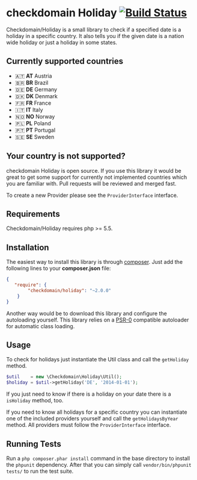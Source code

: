 # checkdomain Holiday [![Build Status](https://travis-ci.org/checkdomain/Holiday.png?branch=master)](https://travis-ci.org/checkdomain/Holiday)

Checkdomain/Holiday is a small library to check if a specified date is a holiday in a specific country. It also tells you if the given date is a nation wide holiday or just a holiday in some states.


## Currently supported countries

- 🇦🇹  **AT** Austria
- 🇧🇷  **BR** Brazil
- 🇩🇪  **DE** Germany
- 🇩🇰  **DK** Denmark
- 🇫🇷  **FR** France
- 🇮🇹  **IT** Italy
- 🇳🇴  **NO** Norway
- 🇵🇱  **PL** Poland
- 🇵🇹  **PT** Portugal
- 🇸🇪  **SE** Sweden

## Your country is not supported?

checkdomain Holiday is open source. If you use this library it would be great to get some support for currently not implemented countries which you are familiar with. Pull requests will be reviewed and merged fast.

To create a new Provider please see the `ProviderInterface` interface.


## Requirements

Checkdomain/Holiday requires php >= 5.5.


## Installation

The easiest way to install this library is through [composer](http://getcomposer.org/). Just add the following lines to your **composer.json** file:

```json
{
   "require": {
        "checkdomain/holiday": "~2.0.0"
    }
}
```

Another way would be to download this library and configure the autoloading yourself. This library relies on a [PSR-0](https://github.com/php-fig/fig-standards/blob/master/accepted/PSR-0.md) compatible autoloader for automatic class loading.


## Usage

To check for holidays just instantiate the Util class and call the `getHoliday` method.

```php
$util    = new \Checkdomain\Holiday\Util();
$holiday = $util->getHoliday('DE', '2014-01-01');
```

If you just need to know if there is a holiday on your date there is a `isHoliday` method, too.

If you need to know all holidays for a specific country you can instantiate one of the included providers yourself and call the `getHolidaysByYear` method. All providers must follow the `ProviderInterface` interface.


## Running Tests

Run a `php composer.phar install` command in the base directory to install the `phpunit` dependency. After that you can simply call `vendor/bin/phpunit tests/` to run the test suite.
